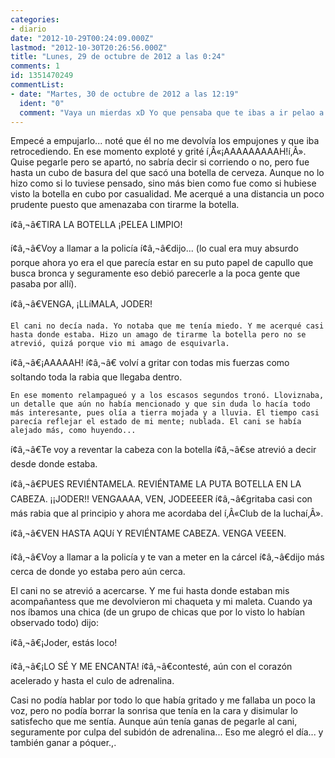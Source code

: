 ```yaml
---
categories:
- diario
date: "2012-10-29T00:24:09.000Z"
lastmod: "2012-10-30T20:26:56.000Z"
title: "Lunes, 29 de octubre de 2012 a las 0:24"
comments: 1
id: 1351470249
commentList:
- date: "Martes, 30 de octubre de 2012 a las 12:19"
  ident: "0"
  comment: "Vaya un mierdas xD Yo que pensaba que te ibas a ir pelao a casa xD Menudo relato de ciencia ficción xD"
---
```


Empecé a empujarlo... noté que él no me devolvía los empujones y que iba retrocediendo. En ese momento exploté y grité í‚Â«¡AAAAAAAAAH!í‚Â». Quise pegarle pero se apartó, no sabría decir si corriendo o no, pero fue hasta un cubo de basura del que sacó una botella de cerveza. Aunque no lo hizo como si lo tuviese pensado, sino más bien como fue como si hubiese visto la botella en cubo por casualidad. Me acerqué a una distancia un poco prudente puesto que amenazaba con tirarme la botella.  
  
í¢â‚¬â€TIRA LA BOTELLA ¡PELEA LIMPIO!  
  
í¢â‚¬â€Voy a llamar a la policía í¢â‚¬â€dijo... (lo cual era muy absurdo porque ahora yo era el que parecía estar en su puto papel de capullo que busca bronca y seguramente eso debió parecerle a la poca gente que pasaba por allí).  
  
í¢â‚¬â€VENGA, ¡LLíMALA, JODER!  
  
    El cani no decía nada. Yo notaba que me tenía miedo. Y me acerqué casi hasta donde estaba. Hizo un amago de tirarme la botella pero no se atrevió, quizá porque vio mi amago de esquivarla.   
  
í¢â‚¬â€¡AAAAAH! í¢â‚¬â€ volví a gritar con todas mis fuerzas como soltando toda la rabia que llegaba dentro.  
  
    En ese momento relampagueó y a los escasos segundos tronó. Lloviznaba, un detalle que aún no había mencionado y que sin duda lo hacía todo más interesante, pues olía a tierra mojada y a lluvia. El tiempo casi parecía reflejar el estado de mi mente; nublada. El cani se había alejado más, como huyendo...  
  
í¢â‚¬â€Te voy a reventar la cabeza con la botella í¢â‚¬â€se atrevió a decir desde donde estaba.  
  
í¢â‚¬â€PUES REVIÉNTAMELA. REVIÉNTAME LA PUTA BOTELLA EN LA CABEZA. ¡¡JODER!! VENGAAAA, VEN, JODEEEER í¢â‚¬â€gritaba casi con más rabia que al principio y ahora me acordaba del í‚Â«Club de la luchaí‚Â».  
  
í¢â‚¬â€VEN HASTA AQUí Y REVIÉNTAME CABEZA. VENGA VEEEN.  
  
í¢â‚¬â€Voy a llamar a la policía y te van a meter en la cárcel í¢â‚¬â€dijo más cerca de donde yo estaba pero aún cerca.  
  
El cani no se atrevió a acercarse. Y me fui hasta donde estaban mis acompañantess que me devolvieron mi chaqueta y mi maleta. Cuando ya nos íbamos una chica (de un grupo de chicas que por lo visto lo habían observado todo) dijo:  
  
í¢â‚¬â€¡Joder, estás loco!  
  
í¢â‚¬â€¡LO SÉ Y ME ENCANTA! í¢â‚¬â€contesté, aún con el corazón acelerado y hasta el culo de adrenalina.  
  
Casi no podía hablar por todo lo que había gritado y me fallaba un poco la voz, pero no podía borrar la sonrisa que tenía en la cara y disimular lo satisfecho que me sentía. Aunque aún tenía ganas de pegarle al cani, seguramente por culpa del subidón de adrenalina... Eso me alegró el día... y también ganar a póquer.,.